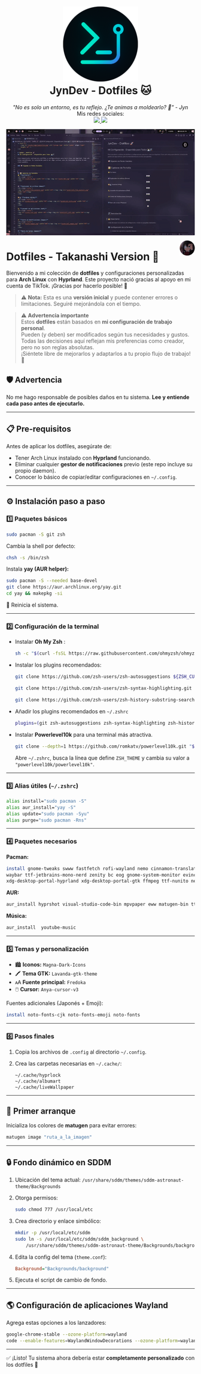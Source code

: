 <h1 align="center">
  <br>
  <a href="https://www.tiktok.com/@jyndev"><img src="assets/logo/jynprofile.png"alt="JynDev" width="200"></a>
  <br>
  JynDev - Dotfiles 🐱
  <br>
</h1>

<p align="center">
  <i align="center">"No es solo un entorno, es tu reflejo. ¿Te animas a moldearlo? 🩵" - Jyn</i>
  <br>
  Mis redes sociales:
  <br>
  <a href="https://www.tiktok.com/@jyndev">
      <img src="https://img.shields.io/badge/TikTok-000000?style=for-the-badge&logo=tiktok&logoColor=white" /> 
   </a>
   <a href="https://discord.gg/Khkbk4FjsA">
        <img src="https://img.shields.io/badge/Discord-5865F2?style=for-the-badge&logo=discord&logoColor=white" />  
   </a>
</p>

<img align="center" src="assets/gifs/demo.gif" alt="JynDev"></img>


<a href="#">
    <img src="assets/logo/rikka.png" alt="JynLogo logo" title="JynDev" align="right" height="40" />
</a>

# Dotfiles - Takanashi Version 🌠

Bienvenido a mi colección de **dotfiles** y configuraciones personalizadas para **Arch Linux** con **Hyprland**.
Este proyecto nació gracias al apoyo en mi cuenta de TikTok. ¡Gracias por hacerlo posible! 🩵

> ⚠️ **Nota:** Esta es una **versión inicial** y puede contener errores o limitaciones. Seguiré mejorándola con el tiempo.

> ⚠️ **Advertencia importante**  
> Estos **dotfiles** están basados en **mi configuración de trabajo personal**.  
> Pueden (y deben) ser modificados según tus necesidades y gustos.  
> Todas las decisiones aquí reflejan mis preferencias como creador, pero no son reglas absolutas.  
> ¡Siéntete libre de mejorarlos y adaptarlos a tu propio flujo de trabajo! 🚀



## 🛡️ Advertencia

No me hago responsable de posibles daños en tu sistema. **Lee y entiende cada paso antes de ejecutarlo.**

---

## 📋 Pre-requisitos

Antes de aplicar los dotfiles, asegúrate de:

* Tener Arch Linux instalado con **Hyprland** funcionando.
* Eliminar cualquier **gestor de notificaciones** previo (este repo incluye su propio daemon).
* Conocer lo básico de copiar/editar configuraciones en `~/.config`.

---

## ⚙️ Instalación paso a paso

### 1️⃣ Paquetes básicos

```bash
sudo pacman -S git zsh
```

Cambia la shell por defecto:

```bash
chsh -s /bin/zsh
```

Instala **yay (AUR helper):**

```bash
sudo pacman -S --needed base-devel
git clone https://aur.archlinux.org/yay.git
cd yay && makepkg -si
```

🔄 Reinicia el sistema.

---

### 2️⃣ Configuración de la terminal

* Instalar **Oh My Zsh** :
   ```bash
   sh -c "$(curl -fsSL https://raw.githubusercontent.com/ohmyzsh/ohmyzsh/master/tools/install.sh)"
   ```

* Instalar los plugins recomendados:
   ```bash
   git clone https://github.com/zsh-users/zsh-autosuggestions ${ZSH_CUSTOM:-~/.oh-my-zsh/custom}/plugins/zsh-autosuggestions
   ```
    ```bash
   git clone https://github.com/zsh-users/zsh-syntax-highlighting.git ${ZSH_CUSTOM:-~/.oh-my-zsh/custom}/plugins/zsh-syntax-highlighting
   ```
    ```bash
   git clone https://github.com/zsh-users/zsh-history-substring-search ${ZSH_CUSTOM:-~/.oh-my-zsh/custom}/plugins/zsh-history-substring-search
   ```

* Añadir los plugins recomendados en `~/.zshrc`
  ```zsh
  plugins=(git zsh-autosuggestions zsh-syntax-highlighting zsh-history-substring-search)
  ```

* Instalar **Powerlevel10k** para una terminal más atractiva.
  ```bash
  git clone --depth=1 https://github.com/romkatv/powerlevel10k.git "${ZSH_CUSTOM:-$HOME/.oh-my-zsh/custom}/themes/powerlevel10k"
   ```

   Abre `~/.zshrc`, busca la línea que define `ZSH_THEME` y cambia su valor a `"powerlevel10k/powerlevel10k"`.
---

### 3️⃣ Alias útiles (`~/.zshrc`)

```sh
alias install="sudo pacman -S"
alias aur_install="yay -S"
alias update="sudo pacman -Syu"
alias purge="sudo pacman -Rns"
```

---

### 4️⃣ Paquetes necesarios

**Pacman:**

```bash
install gnome-tweaks swww fastfetch rofi-wayland nemo cinnamon-translations \
waybar ttf-jetbrains-mono-nerd zenity bc eog gnome-system-monitor evince \
xdg-desktop-portal-hyprland xdg-desktop-portal-gtk ffmpeg ttf-nunito nemo-fileroller
```

**AUR:**

```bash
aur_install hyprshot visual-studio-code-bin mpvpaper eww matugen-bin ttf-fredoka-one
```

**Música:**

```bash
aur_install  youtube-music
```

---

### 5️⃣ Temas y personalización

* 🏙️ **Iconos:** `Magna-Dark-Icons`
* 🖍️ **Tema GTK:** `Lavanda-gtk-theme`
* 🗚 **Fuente principal:** `Fredoka`
* 🖱️ **Cursor:** `Anya-cursor-v3`

Fuentes adicionales (Japonés + Emoji):

```bash
install noto-fonts-cjk noto-fonts-emoji noto-fonts
```

---

### 6️⃣ Pasos finales

1. Copia los archivos de `.config` al directorio `~/.config`.
2. Crea las carpetas necesarias en `~/.cache/`:

   ```
   ~/.cache/hyprlock
   ~/.cache/albumart
   ~/.cache/liveWallpaper
   ```

---

## 🚀 Primer arranque

Inicializa los colores de **matugen** para evitar errores:

```bash
matugen image "ruta_a_la_imagen"
```

---

## 🔒 Fondo dinámico en SDDM

1. Ubicación del tema actual:
   `/usr/share/sddm/themes/sddm-astronaut-theme/Backgrounds`

2. Otorga permisos:

   ```bash
   sudo chmod 777 /usr/local/etc
   ```

3. Crea directorio y enlace simbólico:

   ```bash
   mkdir -p /usr/local/etc/sddm
   sudo ln -s /usr/local/etc/sddm/sddm_background \
       /usr/share/sddm/themes/sddm-astronaut-theme/Backgrounds/background
   ```

4. Edita la config del tema (`theme.conf`):

   ```ini
   Background="Backgrounds/background"
   ```

5. Ejecuta el script de cambio de fondo.

---

## 🌎 Configuración de aplicaciones Wayland

Agrega estas opciones a los lanzadores:

```bash
google-chrome-stable --ozone-platform=wayland
code --enable-features=WaylandWindowDecorations --ozone-platform=wayland
```

---

✅ ¡Listo! Tu sistema ahora debería estar **completamente personalizado** con los dotfiles 🚀